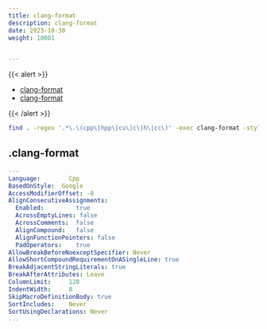```yaml
---
title: clang-format
description: clang-format
date: 2023-10-30
weight: 10001


---
```


{{< alert >}}

- [clang-format](https://www.actionsky.com/2796.html)
- [clang-format](https://clang.llvm.org/docs/ClangFormatStyleOptions.html)

{{< /alert >}}

```bash
find . -regex '.*\.\(cpp\|hpp\|cu\|c\|h\|cc\)' -exec clang-format -style=file -i {} \;
```


## .clang-format

```yaml
---
Language:        Cpp
BasedOnStyle:  Google
AccessModifierOffset: -8
AlignConsecutiveAssignments:
  Enabled:         true
  AcrossEmptyLines: false
  AcrossComments:  false
  AlignCompound:   false
  AlignFunctionPointers: false
  PadOperators:    true
AllowBreakBeforeNoexceptSpecifier: Never
AllowShortCompoundRequirementOnASingleLine: true
BreakAdjacentStringLiterals: true
BreakAfterAttributes: Leave
ColumnLimit:     128
IndentWidth:     8
SkipMacroDefinitionBody: true
SortIncludes:    Never
SortUsingDeclarations: Never
...

```




